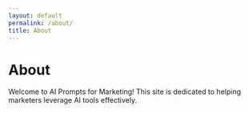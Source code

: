 ```yaml
---
layout: default
permalink: /about/
title: About
---
```


# About

<p>Welcome to AI Prompts for Marketing! This site is dedicated to helping marketers leverage AI tools effectively.</p>